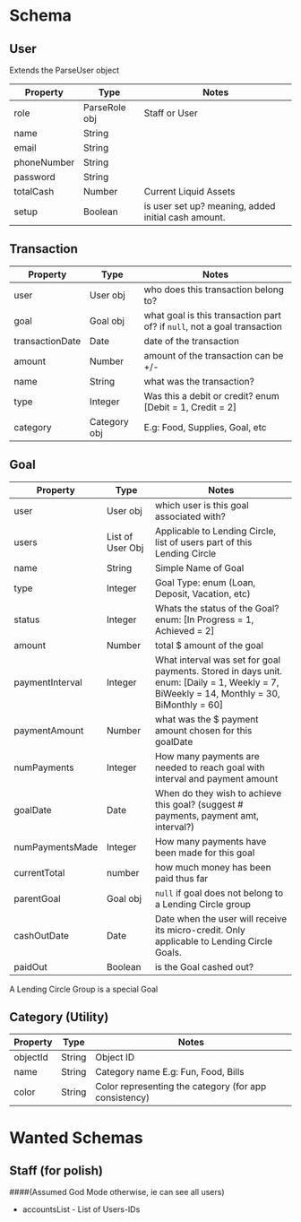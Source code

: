 # Schema

## User
Extends the ParseUser object

**Property** | **Type** | **Notes**
--- | --- | ---
role | ParseRole obj | Staff or User
name | String
email | String
phoneNumber | String
password | String
totalCash | Number | Current Liquid Assets
setup | Boolean | is user set up? meaning, added initial cash amount.

## Transaction

**Property** | **Type** | **Notes**
--- | --- | ---
user | User obj | who does this transaction belong to?
goal | Goal obj | what goal is this transaction part of? if `null`, not a goal transaction
transactionDate | Date | date of the transaction
amount | Number | amount of the transaction can be +/-
name | String | what was the transaction?
type | Integer | Was this a debit or credit? enum [Debit = 1, Credit = 2]
category | Category obj | E.g: Food, Supplies, Goal, etc

## Goal

**Property** | **Type** | **Notes**
--- | --- | ---
user | User obj | which user is this goal associated with?
users | List of User Obj | Applicable to Lending Circle, list of users part of this Lending Circle
name | String | Simple Name of Goal
type | Integer | Goal Type: enum (Loan, Deposit, Vacation, etc)
status | Integer | Whats the status of the Goal? enum: [In Progress = 1, Achieved = 2]
amount | Number | total $ amount of the goal
paymentInterval | Integer | What interval was set for goal payments. Stored in days unit. enum: [Daily = 1, Weekly = 7, BiWeekly = 14, Monthly = 30, BiMonthly = 60]
paymentAmount | Number | what was the $ payment amount chosen for this goalDate
numPayments | Integer | How many payments are needed to reach goal with interval and payment amount
goalDate | Date | When do they wish to achieve this goal? (suggest # payments, payment amt, interval?)
numPaymentsMade | Integer | How many payments have been made for this goal
currentTotal | number | how much money has been paid thus far
parentGoal | Goal obj | `null` if goal does not belong to a Lending Circle group
cashOutDate | Date | Date when the user will receive its micro-credit. Only applicable to Lending Circle Goals.
paidOut | Boolean | is the Goal cashed out?

A Lending Circle Group is a special Goal


## Category (Utility)

**Property** | **Type** | **Notes**
--- | --- | ---
objectId | String | Object ID
name | String | Category name E.g: Fun, Food, Bills
color | String | Color representing the category (for app consistency)

Wanted Schemas
===============

## Staff (for polish)
####(Assumed God Mode otherwise, ie can see all users)

* accountsList - List of Users-IDs
